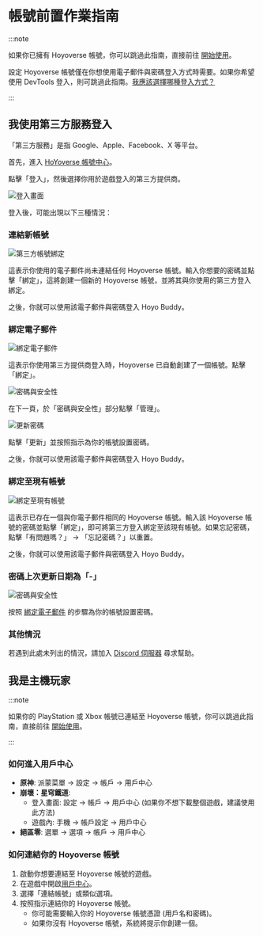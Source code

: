 # 帳號前置作業指南

:::note

如果你已擁有 Hoyoverse 帳號，你可以跳過此指南，直接前往 [開始使用](./Getting-Started.md)。  

設定 Hoyoverse 帳號僅在你想使用電子郵件與密碼登入方式時需要。如果你希望使用 DevTools 登入，則可跳過此指南。[我應該選擇哪種登入方式？](./FAQ.md#我應該選擇哪種登入方式)

:::

## 我使用第三方服務登入

「第三方服務」是指 Google、Apple、Facebook、X 等平台。

首先，進入 [HoYoverse 帳號中心](https://account.hoyoverse.com)。  

點擊「登入」，然後選擇你用於遊戲登入的第三方提供商。  

![登入畫面](../../../../src/assets/images/hb-account/web/account-log-in.png)

登入後，可能出現以下三種情況：  

### 連結新帳號

![第三方帳號綁定](../../../../src/assets/images/hb-account/web/sign-up_google-link.png)

這表示你使用的電子郵件尚未連結任何 Hoyoverse 帳號。輸入你想要的密碼並點擊「綁定」，這將創建一個新的 Hoyoverse 帳號，並將其與你使用的第三方登入綁定。

之後，你就可以使用該電子郵件與密碼登入 Hoyo Buddy。

### 綁定電子郵件

![綁定電子郵件](../../../../src/assets/images/hb-account/web/link-email.png)

這表示你使用第三方提供商登入時，Hoyoverse 已自動創建了一個帳號。點擊「綁定」。  

![密碼與安全性](../../../../src/assets/images/hb-account/web/password-and-security.png)

在下一頁，於「密碼與安全性」部分點擊「管理」。  

![更新密碼](../../../../src/assets/images/hb-account/web/update-password.png)

點擊「更新」並按照指示為你的帳號設置密碼。

之後，你就可以使用該電子郵件與密碼登入 Hoyo Buddy。

### 綁定至現有帳號

![綁定至現有帳號](../../../../src/assets/images/hb-account/web/link-existing.png)

這表示已存在一個與你電子郵件相同的 Hoyoverse 帳號。輸入該 Hoyoverse 帳號的密碼並點擊「綁定」，即可將第三方登入綁定至該現有帳號。如果忘記密碼，點擊「有問題嗎？」 -> 「忘記密碼？」以重置。

之後，你就可以使用該電子郵件與密碼登入 Hoyo Buddy。

### 密碼上次更新日期為「-」

![密碼與安全性](../../../../src/assets/images/hb-account/web/password-and-security.png)

按照 [綁定電子郵件](#綁定電子郵件) 的步驟為你的帳號設置密碼。

### 其他情況

若遇到此處未列出的情況，請加入 [Discord 伺服器](https://link.seria.moe/hb-dc) 尋求幫助。

## 我是主機玩家

:::note

如果你的 PlayStation 或 Xbox 帳號已連結至 Hoyoverse 帳號，你可以跳過此指南，直接前往 [開始使用](./Getting-Started.md)。

:::

### 如何進入用戶中心

- **原神**: 派蒙菜單 -> 設定 -> 帳戶 -> 用戶中心
- **崩壞：星穹鐵道**:
  - 登入畫面: 設定 -> 帳戶 -> 用戶中心 (如果你不想下載整個遊戲，建議使用此方法)
  - 遊戲內: 手機 -> 帳戶設定 -> 用戶中心
- **絕區零**: 選單 -> 選項 -> 帳戶 -> 用戶中心

### 如何連結你的 Hoyoverse 帳號

1. 啟動你想要連結至 Hoyoverse 帳號的遊戲。
2. 在遊戲中開啟[用戶中心](#如何進入用戶中心)。
3. 選擇「連結帳號」或類似選項。
4. 按照指示連結你的 Hoyoverse 帳號。
   - 你可能需要輸入你的 Hoyoverse 帳號憑證 (用戶名和密碼)。
   - 如果你沒有 Hoyoverse 帳號，系統將提示你創建一個。
